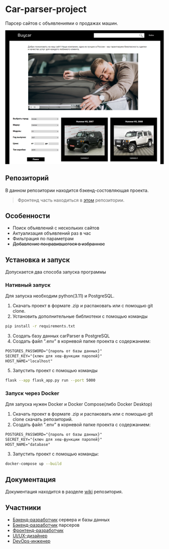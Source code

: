 # Car-parser-project
Парсер сайтов с объявлениями о продажах машин.

![ScreenShot](screenshot.png)
## Репозиторий
В данном репозитории находится бэкенд-состовляющая проекта.
> Фронтенд часть находиться в [этом](https://github.com/karinaKarinakarinaKarina/buycarsite_front) репозитории.
## Особенности
- Поиск объявлений с нескольких сайтов
- Актуализация объявлений раз в час
- Фильтрация по параметрам
- ~~Добавление понравившегося в избранное~~
## Установка и запуск
Допускается два способа запуска программы
### Нативный запуск
Для запуска необходим python(3.11) и PostgreSQL.
1. Скачать проект в формате .zip и распаковать или с помощью git clone.
2. Установить дополнительные библиотеки с помощью команды
```bash
pip install -r requirements.txt
```
3. Создать базу данных carParser в PostgreSQL
4. Создать файл ".env" в корневой папке проекта с содержанием:
```
POSTGRES_PASSWORD="{пароль от базы данных}"
SECRET_KEY="{ключ для хеш-функции паролей}"
HOST_NAME="localhost"
```
5. Запустить проект с помощью команды
```bash
flask --app flask_app.py run --port 5000
```
### Запуск через Docker
Для запуска нужен Docker и Docker Compose(либо Docker Desktop)
1. Скачать проект в формате .zip и распаковать или с помощью git clone скачать репозиторий.
2. Создать файл ".env" в корневой папке проекта с содержанием:
```
POSTGRES_PASSWORD="{пароль от базы данных}"
SECRET_KEY="{ключ для хеш-функции паролей}"
HOST_NAME="database"
```
3. Запустить проект с помощью команды:
```bash
docker-compose up --build
```
## Документация
Документация находится в разделе [wiki](https://github.com/HROMAYAKOZA/Car-parser-project-back/wiki) репозитория.
## Участники
- [Бэкенд-разработчик](https://github.com/haribo0372) сервера и базы данных
- [Бэкенд-разработчик](https://github.com/deBath) парсеров
- [Фронтенд-разработчик](https://github.com/Sn0wEagle1)
- [UI/UX-дизайнер](https://github.com/karinaKarinakarinaKarina)
- [DevOps-инженер](https://github.com/HROMAYAKOZA)
